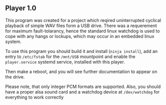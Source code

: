 Player 1.0
---------------------------

This program was created for a project which reqired uninterrupted cyclical playback of 
simple WAV files form a USB drive. There was a requerement for maximum fault-tolarancy, hence 
the standard linux watchdog is used to cope with any hangs or lockups, which may occur in an 
embedded linux system.

To use this program you should build it and install (`ninja install`), add an entry to `/etc/fstab`
for the `/mnt/USB` mountpoint and enable the `player.service` systemd service, installed with this player.

Then make a reboot, and you will see further documentation to appear on the drive. 

Please note, that only integer PCM formats are supported.
Also, you should have a proper alsa sound card and a watchdog device at `/dev/watchdog` for everything 
to work correctly
